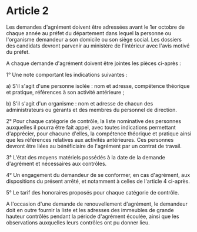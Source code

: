 # Article 2

Les demandes d'agrément doivent être adressées avant le 1er octobre de chaque année au préfet du département dans lequel la personne ou l'organisme demandeur a son domicile ou son siège social. Les dossiers des candidats devront parvenir au ministère de l'intérieur avec l'avis motivé du préfet.

A chaque demande d'agrément doivent être jointes les pièces ci-après :

1° Une note comportant les indications suivantes :

a) S'il s'agit d'une personne isolée : nom et adresse, compétence théorique et pratique, références à son activité antérieure ;

b) S'il s'agit d'un organisme : nom et adresse de chacun des administrateurs ou gérants et des membres du personnel de direction.

2° Pour chaque catégorie de contrôle, la liste nominative des personnes auxquelles il pourra être fait appel, avec toutes indications permettant d'apprécier, pour chacune d'elles, la compétence théorique et pratique ainsi que les références relatives aux activités antérieures. Ces personnes devront être liées au bénéficiaire de l'agrément par un contrat de travail.

3° L'état des moyens matériels possédés à la date de la demande d'agrément et nécessaires aux contrôles.

4° Un engagement du demandeur de se conformer, en cas d'agrément, aux dispositions du présent arrêté, et notamment à celles de l'article 4 ci-après.

5° Le tarif des honoraires proposés pour chaque catégorie de contrôle.

A l'occasion d'une demande de renouvellement d'agrément, le demandeur doit en outre fournir la liste et les adresses des immeubles de grande hauteur contrôlés pendant la période d'agrément écoulée, ainsi que les observations auxquelles leurs contrôles ont pu donner lieu.

